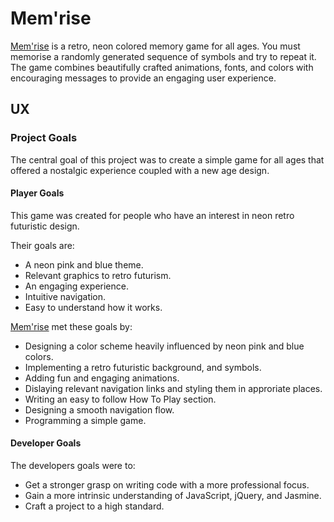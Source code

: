 # Mem'rise

[Mem'rise](https://isaacwoodruff.github.io/mem-rise/) is a retro, neon colored memory game for all ages. You must memorise a randomly generated sequence of symbols and try to repeat it. The game combines beautifully crafted animations, fonts, and colors with encouraging messages to provide an engaging user experience.


## UX

### Project Goals

The central goal of this project was to create a simple game for all ages that offered a nostalgic experience coupled with a new age design.

#### Player Goals

This game was created for people who have an interest in neon retro futuristic design.

Their goals are:

- A neon pink and blue theme.
- Relevant graphics to retro futurism.
- An engaging experience.
- Intuitive navigation.
- Easy to understand how it works.

[Mem'rise](https://isaacwoodruff.github.io/mem-rise/) met these goals by:

- Designing a color scheme heavily influenced by neon pink and blue colors.
- Implementing a retro futuristic background, and symbols.
- Adding fun and engaging animations.
- Dislaying relevant navigation links and styling them in approriate places.
- Writing an easy to follow How To Play section.
- Designing a smooth navigation flow.
- Programming a simple game.

#### Developer Goals

The developers goals were to:

- Get a stronger grasp on writing code with a more professional focus.
- Gain a more intrinsic understanding of JavaScript, jQuery, and Jasmine.
- Craft a project to a high standard.

